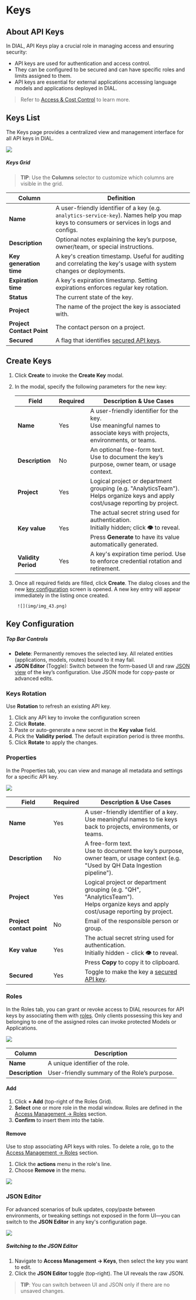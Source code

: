 # Keys

## About API Keys

In DIAL, API Keys play a crucial role in managing access and ensuring security:

* API keys are used for authentication and access control.
* They can be configured to be secured and can have specific roles and limits assigned to them.
* API keys are essential for external applications accessing language models and applications deployed in DIAL.

> Refer to [Access & Cost Control](/docs/platform/3.core/2.access-control-intro.md#api-keys) to learn more. 

## Keys List

The Keys page provides a centralized view and management interface for all API keys in DIAL.

![](img/img_42.png)

##### Keys Grid

> **TIP**: Use the **Columns** selector to customize which columns are visible in the grid.

| Column | Definition |
|-------------------------|------------|
| **Name**     | A user-friendly identifier of a key (e.g. `analytics-service-key`). Names help you map keys to consumers or services in logs and configs. |
| **Description**   | Optional notes explaining the key’s purpose, owner/team, or special instructions.   |
| **Key generation time** | A key's creation timestamp. Useful for auditing and correlating the key's usage with system changes or deployments.|
| **Expiration time**     | A key's expiration timestamp. Setting expirations enforces regular key rotation. |
| **Status**   | The current state of the key.|
| **Project**   | The name of the project the key is associated with.|
| **Project Contact Point**   | The contact person on a project.|
| **Secured**   | A flag that identifies [secured API keys](/docs/platform/3.core/4.privacy.md#applications-audit-logs).|


## Create Keys

1. Click **Create** to invoke the **Create Key** modal.
2. In the modal, specify the following parameters for the new key:

    | Field    | Required | Description & Use Cases|
    |---------------------|-----------|--------------|
    | **Name** | Yes   | A user-friendly identifier for the key.<br />Use meaningful names to associate keys with projects, environments, or teams.     |
    | **Description**     | No  | An optional free-form text.<br />Use to document the key’s purpose, owner team, or usage context.   |
    | **Project**   | Yes   | Logical project or department grouping (e.g. "AnalyticsTeam").<br />Helps organize keys and apply cost/usage reporting by project.     |
    | **Key value** | Yes   | The actual secret string used for authentication.<br />Initially hidden; click **👁️** to reveal.<br />Press **Generate** to have its value automatically generated. |
    | **Validity Period** | Yes   | A key's expiration time period. Use to enforce credential rotation and retirement.  |

3. Once all required fields are filled, click **Create**. The dialog closes and the new [key configuration](#key-configuration) screen is opened. A new key entry will appear immediately in the listing once created.

        ![](img/img_43.png)


## Key Configuration

##### Top Bar Controls

* **Delete**: Permanently removes the selected key. All related entities (applications, models, routes) bound to it may fail.
* **JSON Editor** (Toggle): Switch between the form-based UI and raw [JSON view](#json-editor) of the key’s configuration. Use JSON mode for copy-paste or advanced edits.

### Keys Rotation

Use **Rotation** to refresh an existing API key.

1. Click any API key to invoke the configuration screen
2. Click **Rotate**.
3. Paste or auto-generate a new secret in the **Key value** field.
4. Pick the **Validity period**. The default expiration period is three months.
5. Click **Rotate** to apply the changes.

### Properties

In the Properties tab, you can view and manage all metadata and settings for a specific API key. 

![](img/img_44.png)

| Field| Required | Description & Use Cases |
| -----|----------|--------------------|
| **Name** | Yes  | A user-friendly identifier of a key.<br />Use meaningful names to tie keys back to projects, environments, or teams. |
| **Description**| No | A free-form text.<br />Use to document the key’s purpose, owner team, or usage context (e.g. "Used by QH Data Ingestion pipeline").   |
| **Project**    | Yes  | Logical project or department grouping (e.g. "QH", "AnalyticsTeam").<br />Helps organize keys and apply cost/usage reporting by project.|
| **Project contact point** | No | Email of the responsible person or group.     |
| **Key value**  | Yes  | The actual secret string used for authentication.<br />Initially hidden - click **👁️** to reveal.<br />Press **Copy** to copy it to clipboard. |
| **Secured**    | Yes  | Toggle to make the key a [secured API key](/docs/platform/3.core/4.privacy.md#applications-audit-logs). |


### Roles

In the Roles tab, you can grant or revoke access to DIAL resources for API keys by associating them with [roles](/docs/tutorials/3.admin/access-management-roles.md). Only clients possessing this key and belonging to one of the assigned roles can invoke protected Models or Applications.

![](img/img_45.png)

| Column    | Description|
| --------------- |-----------------------------------------------|
| **Name**  | A unique identifier of the role.     |
| **Description** | User-friendly summary of the Role’s purpose. |

#### Add

1. Click **+ Add** (top-right of the Roles Grid).
2. **Select** one or more role in the modal window. Roles are defined in the [Access Management → Roles](/docs/tutorials/3.admin/access-management-roles.md) section.
3. **Confirm** to insert them into the table.

#### Remove

Use to stop associating API keys with roles. To delete a role, go to the [Access Management → Roles](/docs/tutorials/3.admin/access-management-roles.md) section.
 
1. Click the **actions** menu in the role's line.
2. Choose **Remove** in the menu.

![](img/83.png)

### JSON Editor

For advanced scenarios of bulk updates, copy/paste between environments, or tweaking settings not exposed in the form UI—you can switch to the **JSON Editor** in any key's configuration page.

![](img/75.png)

##### Switching to the JSON Editor

1. Navigate to **Access Management → Keys**, then select the key you want to edit.
2. Click the **JSON Editor** toggle (top-right). The UI reveals the raw JSON.

> **TIP**: You can switch between UI and JSON only if there are no unsaved changes.

